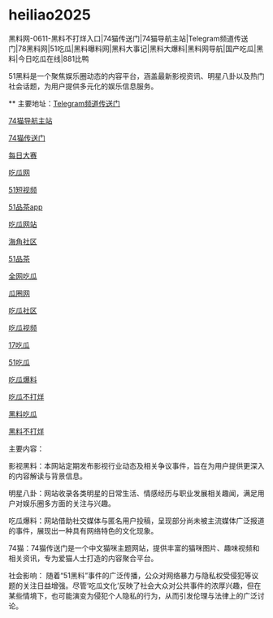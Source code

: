 # heiliao2025
黑料网-0611-黑料不打烊入口|74猫传送门|74猫导航主站|Telegram频道传送门|78黑料网|51吃瓜|黑料曝料网|黑料大事记|黑料大爆料|黑料网导航|国产吃瓜|黑料|今日吃瓜在线|881比鸭

51黑料是一个聚焦娱乐圈动态的内容平台，涵盖最新影视资讯、明星八卦以及热门社会话题，为用户提供多元化的娱乐信息服务。

** 主要地址：<a href="https://74mao.com/">Telegram频道传送门</a>

<a href="https://74mao.com/">74猫导航主站</a>

<a href="https://74mao.com/">74猫传送门</a>

<a href="https://pc1-26.pages.dev/">每日大赛</a>

<a href="https://cg1-39.pages.dev/">吃瓜网</a>

<a href="https://pc2-25.pages.dev/">51短视频</a>

<a href="https://pc10-24.pages.dev/">51品茶app</a>

<a href="https://cg1-27.pages.dev/">吃瓜网站</a>

<a href="https://cg8-12.pages.dev/">海角社区</a>

<a href="https://pc8-34.pages.dev/">51品茶</a>

<a href="https://cg4-21.pages.dev/">全网吃瓜</a>

<a href="https://cg6-21.pages.dev/">瓜圈网</a>

<a href="https://cg5-24.pages.dev/">吃瓜社区</a>

<a href="https://cg9-07.pages.dev/">吃瓜视频</a>

<a href="https://17chiguabudayang.pages.dev/">17吃瓜</a>

<a href="https://heiliaoshezui1.pages.dev/">51吃瓜</a>

<a href="https://chiguabaoliaowang01.pages.dev/">吃瓜爆料</a>

<a href="https://chiguabaoliao01.pages.dev/">吃瓜不打烊</a>

<a href="https://wangbaochiguahei.pages.dev/">黑料吃瓜</a>

<a href="https://91heiliaobaoliao.pages.dev/">黑料不打烊</a>

主要内容：

影视黑料：本网站定期发布影视行业动态及相关争议事件，旨在为用户提供更深入的内容解读与背景信息。

明星八卦：网站收录各类明星的日常生活、情感经历与职业发展相关趣闻，满足用户对娱乐圈多方面的关注与兴趣。

吃瓜爆料：网站借助社交媒体与匿名用户投稿，呈现部分尚未被主流媒体广泛报道的事件，展现出一种具有网络特色的文化现象。

74猫：74猫传送门是一个中文猫咪主题网站，提供丰富的猫咪图片、趣味视频和相关资讯，专为爱猫人士打造的内容聚合平台。

社会影响：
随着“51黑料”事件的广泛传播，公众对网络暴力与隐私权受侵犯等议题的关注日益增强。尽管‘吃瓜文化’反映了社会大众对公共事件的浓厚兴趣，但在某些情境下，也可能演变为侵犯个人隐私的行为，从而引发伦理与法律上的广泛讨论。
